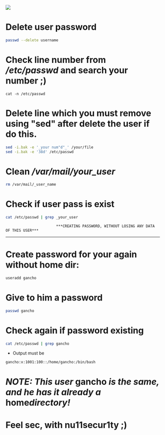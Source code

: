 ![](https://github.com/nu11secur1ty/Linux_hardening_and_security/blob/master/types/passwd/password.jpg)

# Delete user password
```bash
passwd --delete username
```
# Check line number from ***/etc/passwd*** and search your number ;)
```bach
cat -n /etc/passwd
```
# Delete line which you must remove using "sed" after delete the user if do this.
```bash
sed -i.bak -e '_your num"d"_' /your/file
sed -i.bak -e '38d' /etc/passwd
```
# Clean ***/var/mail/_your_user_***
```bash
rm /var/mail/_user_name
```
# Check if user pass is exist
```bash
cat /etc/passwd | grep _your_user
```

                           ***CREATING PASSWORD, WITHOUT LOSING ANY DATA OF THIS USER***
                           
-------------------------------------------------------------------------------------

# Create password for your again without home dir:
```bash
useradd gancho
```
# Give to him  a password
```bash
passwd gancho
```
# Check again if password existing
```bash
cat /etc/passwd | grep gancho
```
- Output must be
```bash
gancho:x:1001:100::/home/gancho:/bin/bash
```
# ***NOTE: This user*** gancho ***is the same, and he has it already a*** home***directory!***

# Feel sec, with nu11secur1ty ;)
